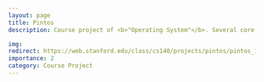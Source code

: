 ```yaml
---
layout: page
title: Pintos
description: Course project of <b>"Operating System"</b>. Several core functions of a simple operating system framework, called <b>"Pintos"</b>, were strengthened, including kernel threads, loading and running user programs, and a file system. <b>Pintos</b> is also the course project of <b>Stanford CS 140</b>. For more detail of what <b>Pintos</b> is, click the card and you will be redirected to Pintos Introduction.

img: 
redirect: https://web.stanford.edu/class/cs140/projects/pintos/pintos_1.html
importance: 2
category: Course Project
---
```

